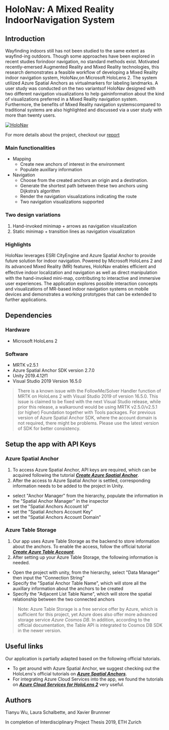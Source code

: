 # HoloNav: A Mixed Reality IndoorNavigation System
## Introduction
Wayfinding indoors still has not been studied to the same extent as wayfind-ing outdoors. Though some approaches have been explored in recent studies forindoor navigation, no standard methods exist. Motivated recently-emersed Augmented Reality and Mixed Reality technologies, this research demonstrates a feasible workflow of developing a Mixed Reality indoor navigation system, HoloNav,on Microsoft HoloLens 2. The system utilized Azure Spatial Anchors as virtualmarkers for labeling landmarks. A user study was conducted on the two variantsof HoloNav designed with two different navigation visualizations to help gaininformation about the kind of visualizations preferred in a Mixed Reality navigation system. Furthermore, the benefits of Mixed Reality navigation systemscompared to traditional systems are also highlighted and discussed via a user study with more than twenty users.

[![HoloNav](https://img.youtube.com/vi/Gzxj2bzMrBU/0.jpg)](https://www.youtube.com/watch?v=Gzxj2bzMrBU)

For more details about the project, checkout our [report](https://polybox.ethz.ch/index.php/apps/files/?dir=/Shared/IPA_AS2020_BrunnerSchalbetterWu_FinalSubmission/01_Report&fileid=2207893813#pdfviewer)
### Main functionalities
- Mapping
  - Create new anchors of interest in the environment
  - Populate auxillary information
- Navigation 
  - Choose from the created anchors an origin and a destination. 
  - Generate the shortest path between these two anchors using Dijkstra’s algorithm
  - Render the navigation visualizations indicating the route
  - Two navigation visualizations supported
### Two design variations
1. Hand-invoked minimap + arrows as navigation visualization
2. Static minimap + transition lines as navigation visualization
### Highlights
HoloNav leverages ESRI CityEngine and Azure Spatial Anchor to provide future solution for indoor navigation. Powered by Microsoft HoloLens 2 and its advanced Mixed Reality (MR) features, HoloNav enables eﬃcient and eﬀective indoor localization and navigation as well as direct manipulation with the hand-invoked mini-map, contributing to interactive and immersive user experiences. The application explores possible interaction concepts and visualizations of MR-based indoor navigation systems on mobile devices and demonstrates a working prototypes that can be extended to further applications.
## Dependencies
### Hardware
- Microsoft HoloLens 2
### Software
- MRTK v2.5.1
- Azure Spatial Anchor SDK version 2.7.0
- Unity 2019.4.12f1
- Visual Studio 2019 Version 16.5.0
> There is a known issue with the FollowMe/Solver Handler function of MRTK on HoloLens 2 with Visual Studio 2019 of version 16.5.0. This issue is claimed to be fixed with the next Visual Studio release, while prior this release, a walkaround would be using MRTK v2.5.0/v2.5.1 (or higher) Foundation together with Tools packages. 
> For previous version of Azure Spatial Anchor SDK, where the account domain is not required, there might be problems. Please use the latest version of SDK for better consistency.
## Setup the app with API Keys
### Azure Spatial Anchor
1. To access Azure Spatial Anchor, API keys are required, which can be acquired following the tutorial [***Create Azure Spatial Anchor***](https://docs.microsoft.com/en-us/azure/spatial-anchors/quickstarts/get-started-unity-hololens?tabs=azure-portal).
2. After the access to Azure Spatial Anchor is settled, corresponding information needs to be added to the project in Unity.
  - select "Anchor Manager" from the hierarchy, populate the information in the "Spatial Anchor Manager" in the inspector
  - set the "Spatial Anchors Account Id"
  - set the "Spatial Anchors Account Key"
  - set the "Spatial Anchors Account Domain"
### Azure Table Storage
1. Our app uses Azure Table Storage as the backend to store information about the anchors. To enable the access, follow the official tutorial [***Create Azure Table Account***](https://docs.microsoft.com/en-us/azure/storage/common/storage-account-create?tabs=azure-portal).
2. After setting up your Azure Table Storage, the following information is needed.
  - Open the project with unity, from the hierarchy, select "Data Manager" then input the "Connection String"
  - Specify the "Spatial Anchor Table Name", which will store all the auxillary information about the anchors to be created
  - Specify the "Adjacent List Table Name", which will store the spatial relationship between the two connected anchors
> Note: Azure Table Storage is a free service offer by Azure, which is sufficient for this project, yet Azure does also offer more advanced storage service *Azure Cosmos DB*. In addition, according to the official documentation, the Table API is integrated to Cosmos DB SDK in the newer version.
## Useful links
Our application is partially adapted based on the following official tutorials.
- To get around with Azure Spatial Anchor, we suggest checking out the HoloLens's official tutorials on [***Azure Spatial Anchors***](https://docs.microsoft.com/en-us/windows/mixed-reality/develop/unity/tutorials/mr-learning-asa-01).
- For integrating Azure Cloud Services into the app, we found the tutorials on [***Azure Cloud Services for HoloLens 2***](https://docs.microsoft.com/en-us/windows/mixed-reality/develop/unity/tutorials/mr-learning-azure-01) very useful.
## Authors
Tianyu Wu, Laura Schalbette, and Xavier Brunnner

In completion of Interdisciplinary Project Thesis 2019, ETH Zurich
